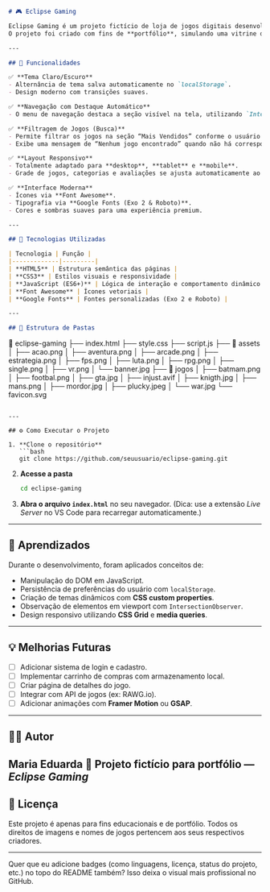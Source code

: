 ```markdown
# 🎮 Eclipse Gaming

Eclipse Gaming é um projeto fictício de loja de jogos digitais desenvolvido com **HTML**, **CSS** e **JavaScript**, com foco em um design moderno, tema escuro/claro e navegação fluida.  
O projeto foi criado com fins de **portfólio**, simulando uma vitrine de jogos com categorias, produtos e avaliações de usuários.

---

## 🚀 Funcionalidades

✅ **Tema Claro/Escuro**
- Alternância de tema salva automaticamente no `localStorage`.  
- Design moderno com transições suaves.  

✅ **Navegação com Destaque Automático**
- O menu de navegação destaca a seção visível na tela, utilizando `IntersectionObserver`.  

✅ **Filtragem de Jogos (Busca)**
- Permite filtrar os jogos na seção “Mais Vendidos” conforme o usuário digita.  
- Exibe uma mensagem de “Nenhum jogo encontrado” quando não há correspondência.  

✅ **Layout Responsivo**
- Totalmente adaptado para **desktop**, **tablet** e **mobile**.  
- Grade de jogos, categorias e avaliações se ajusta automaticamente ao tamanho da tela.  

✅ **Interface Moderna**
- Ícones via **Font Awesome**.  
- Tipografia via **Google Fonts (Exo 2 & Roboto)**.  
- Cores e sombras suaves para uma experiência premium.

---

## 🧩 Tecnologias Utilizadas

| Tecnologia | Função |
|-------------|---------|
| **HTML5** | Estrutura semântica das páginas |
| **CSS3** | Estilos visuais e responsividade |
| **JavaScript (ES6+)** | Lógica de interação e comportamento dinâmico |
| **Font Awesome** | Ícones vetoriais |
| **Google Fonts** | Fontes personalizadas (Exo 2 e Roboto) |

---

## 📂 Estrutura de Pastas

```

📁 eclipse-gaming
├── index.html
├── style.css
├── script.js
├── 📁 assets
│   ├── acao.png
│   ├── aventura.png
│   ├── arcade.png
│   ├── estrategia.png
│   ├── fps.png
│   ├── luta.png
│   ├── rpg.png
│   ├── single.png
│   ├── vr.png
│   └── banner.jpg
├── 📁 jogos
│   ├── batmam.png
│   ├── footbal.png
│   ├── gta.jpg
│   ├── injust.avif
│   ├── knigth.jpg
│   ├── mans.png
│   ├── mordor.jpg
│   ├── plucky.jpeg
│   └── war.jpg
└── favicon.svg

````

---

## ⚙️ Como Executar o Projeto

1. **Clone o repositório**
   ```bash
   git clone https://github.com/seuusuario/eclipse-gaming.git
````

2. **Acesse a pasta**

   ```bash
   cd eclipse-gaming
   ```

3. **Abra o arquivo `index.html`** no seu navegador.
   (Dica: use a extensão *Live Server* no VS Code para recarregar automaticamente.)

---

## 🧠 Aprendizados

Durante o desenvolvimento, foram aplicados conceitos de:

* Manipulação do DOM em JavaScript.
* Persistência de preferências do usuário com `localStorage`.
* Criação de temas dinâmicos com **CSS custom properties**.
* Observação de elementos em viewport com `IntersectionObserver`.
* Design responsivo utilizando **CSS Grid** e **media queries**.

---

## 💡 Melhorias Futuras

* [ ] Adicionar sistema de login e cadastro.
* [ ] Implementar carrinho de compras com armazenamento local.
* [ ] Criar página de detalhes do jogo.
* [ ] Integrar com API de jogos (ex: RAWG.io).
* [ ] Adicionar animações com **Framer Motion** ou **GSAP**.

---

## 🧑‍💻 Autor

**Maria Eduarda**
💼 Projeto fictício para portfólio — *Eclipse Gaming*
---

## 📜 Licença

Este projeto é apenas para fins educacionais e de portfólio.
Todos os direitos de imagens e nomes de jogos pertencem aos seus respectivos criadores.


---

Quer que eu adicione badges (como linguagens, licença, status do projeto, etc.) no topo do README também? Isso deixa o visual mais profissional no GitHub.
```

